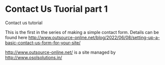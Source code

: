 # Contact Us Tuorial part 1
Contact us tutorial

This is the first in the series of making a simple contact form. Details can be found here
http://www.outsource-online.net/blog/2022/06/08/setting-up-a-basic-contact-us-form-for-your-site/


http://www.outsource-online.net/ is a site managed by http://www.osolsolutions.in/


